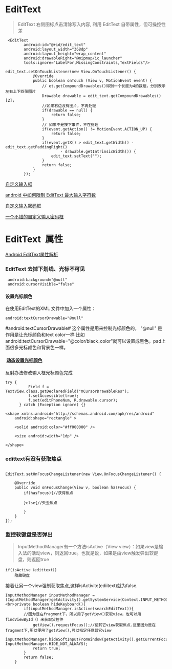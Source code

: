 
# EditText

> EditText 右侧图标点击清除写入内容, 利用 EditText 自带属性，但可操控性差

```
 <EditText
        android:id="@+id/edit_text"
        android:layout_width="368dp"
        android:layout_height="wrap_content"
        android:drawableRight="@mipmap/ic_launcher"
        tools:ignore="LabelFor,MissingConstraints,TextFields"/>

```

```
edit_text.setOnTouchListener(new View.OnTouchListener() {
            @Override
            public boolean onTouch (View v, MotionEvent event) {
                // et.getCompoundDrawables()得到一个长度为4的数组，分别表示左右上下四张图片
                Drawable drawable = edit_text.getCompoundDrawables()[2];
                //如果右边没有图片，不再处理
                if(drawable == null) {
                    return false;
                }
                // 如果不是按下事件，不在处理
                if(event.getAction() != MotionEvent.ACTION_UP) {
                    return false;
                }
                if(event.getX() > edit_text.getWidth() - edit_text.getPaddingRight()
                        - drawable.getIntrinsicWidth()) {
                    edit_text.setText("");
                }
                return false;
            }
        });

```

[自定义输入框](https://github.com/EoniJJ/PasswordView/)


[ android 中如何限制 EditText 最大输入字符数](http://blog.csdn.net/fulinwsuafcie/article/details/7437768)





 
[自定义输入密码框](https://github.com/tianshaojie/Android-PasswordInputView)

[一个不错的自定义输入密码框](https://github.com/EthanCo/PasswordInput)




# EditText  属性

[Android EditText属性解析](http://www.jianshu.com/p/c14f4d97b845#)

### EditText 去掉下划线、光标不可见

```
 android:background="@null"
 android:cursorVisible="false"
```
#### 设置光标颜色
 
在使用EditText的XML 文件中加入一个属性：
```
android:textCursorDrawable="@null" 
```
#android:textCursorDrawable#   这个属性是用来控制光标颜色的，
"@null"   是作用是让光标颜色和text color一样
比如 android:textCursorDrawable="@color/black_color"就可以设置成黑色。pad上面很多光标颜色和背景色一样。	
 

####  [动态设置光标颜色](http://blog.csdn.net/qq_30247473/article/details/50422245)

  反射办法修改输入框光标颜色完成
  ```
try {
            Field f = TextView.class.getDeclaredField("mCursorDrawableRes");
            f.setAccessible(true);
            f.set(editPhoneNum, R.drawable.cursor);
        } catch (Exception ignore) {}

 ``` 

```
<shape xmlns:android="http://schemas.android.com/apk/res/android"  
    android:shape="rectangle" >  
  
    <solid android:color="#ff000000" />  
  
    <size android:width="1dp" />  
  
</shape>  
```




### edittext有没有获取焦点

```

EditText.setOnFocusChangeListener(new View.OnFocusChangeListener() {  
       
    @Override  
    public void onFocusChange(View v, boolean hasFocus) {  
        if(hasFocus){//获得焦点  
               
        }else{//失去焦点  
             
        }  
    }             
});
```


### 监控软键盘是否弹出

> InputMethodManager有一个方法isActive（View view）：如果view是输入法的活动view，则返回true。也就是说，如果是由view触发弹出软键盘，则返回true

```
if(isActive（edittext）)  
    隐藏键盘  

```

接着让另一个view强制获取焦点,这样isActivite(ediitext)就为false.

```
InputMethodManager inputMethodManager = (InputMethodManager)getActivity().getSystemService(Context.INPUT_METHOD_SERVICE);<br>private boolean hideKeyboard(){  
        if(inputMethodManager.isActive(searchEditText)){
        //因为是在fragment下，所以用了getView()获取view，也可以用findViewById（）来获取父控件  
            getView().requestFocus();//使其它view获取焦点.这里因为是在fragment下,所以便用了getView(),可以指定任意其它view  
            inputMethodManager.hideSoftInputFromWindow(getActivity().getCurrentFocus().getWindowToken(),                      InputMethodManager.HIDE_NOT_ALWAYS);  
            return true;  
        }  
        return false;  
    }   


```










